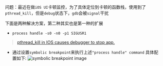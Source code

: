 问题：最近在做`iOS UI`卡顿监控，为了具体定位到卡顿的函数栈，使用到了`pthread_kill`，但是`debug`状态下，`gdb`会被`signal`干扰

下面是两种解决方案，第二种其实也是第一种的扩展

* `process handle -s0 -n0 -p1 SIGUSR1`
> [pthread_kill in IOS causes debugger to stop app.](https://forums.developer.apple.com/thread/105415#319675)

* 通过设置`symbolic breakpoint`来执行上述`"process handle" command`
具体配置如下:
![symbolic breakpoint image](https://upload-images.jianshu.io/upload_images/671666-f799d523a7d62ff2.png?imageMogr2/auto-orient/strip%7CimageView2/2/w/1240)

